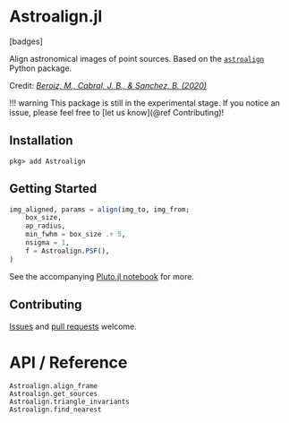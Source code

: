 # Astroalign.jl

[badges]

Align astronomical images of point sources. Based on the [`astroalign`](https://github.com/quatrope/astroalign) Python package.

Credit: [_Beroiz, M., Cabral, J. B., & Sanchez, B. (2020)_](https://ui.adsabs.harvard.edu/abs/2020A%26C....3200384B/abstract)

!!! warning
    This package is still in the experimental stage. If you notice an issue, please feel free to [let us know](@ref Contributing)!

## Installation

```julia-repl
pkg> add Astroalign
```

## Getting Started

```julia
img_aligned, params = align(img_to, img_from;
    box_size,
    ap_radius,
    min_fwhm = box_size .÷ 5,
    nsigma = 1,
    f = Astroalign.PSF(),
)
```

See the accompanying [Pluto.jl notebook](https://juliaastro.org/Astroalign.jl/notebook.html) for more.

## Contributing

[Issues](https://github.com/JuliaAstro/Astroalign.jl/issues) and [pull requests](https://github.com/JuliaAstro/Astroalign.jl/pulls) welcome.

# API / Reference

```@docs
Astroalign.align_frame
Astroalign.get_sources
Astroalign.triangle_invariants
Astroalign.find_nearest
```

